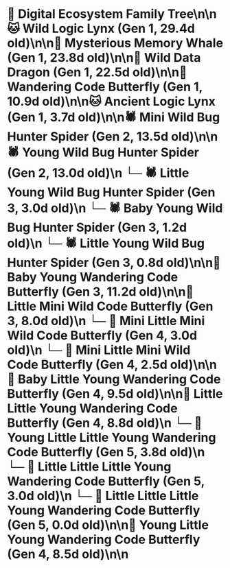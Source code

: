 # 🌳 Digital Ecosystem Family Tree\n\n🐱 Wild Logic Lynx (Gen 1, 29.4d old)\n\n🐋 Mysterious Memory Whale (Gen 1, 23.8d old)\n\n🐉 Wild Data Dragon (Gen 1, 22.5d old)\n\n🦋 Wandering Code Butterfly (Gen 1, 10.9d old)\n\n🐱 Ancient Logic Lynx (Gen 1, 3.7d old)\n\n🕷️ Mini Wild Bug Hunter Spider (Gen 2, 13.5d old)\n\n🕷️ Young Wild Bug Hunter Spider (Gen 2, 13.0d old)\n  └─ 🕷️ Little Young Wild Bug Hunter Spider (Gen 3, 3.0d old)\n  └─ 🕷️ Baby Young Wild Bug Hunter Spider (Gen 3, 1.2d old)\n  └─ 🕷️ Little Young Wild Bug Hunter Spider (Gen 3, 0.8d old)\n\n🦋 Baby Young Wandering Code Butterfly (Gen 3, 11.2d old)\n\n🦋 Little Mini Wild Code Butterfly (Gen 3, 8.0d old)\n  └─ 🦋 Mini Little Mini Wild Code Butterfly (Gen 4, 3.0d old)\n  └─ 🦋 Mini Little Mini Wild Code Butterfly (Gen 4, 2.5d old)\n\n🦋 Baby Little Young Wandering Code Butterfly (Gen 4, 9.5d old)\n\n🦋 Little Little Young Wandering Code Butterfly (Gen 4, 8.8d old)\n  └─ 🦋 Young Little Little Young Wandering Code Butterfly (Gen 5, 3.8d old)\n  └─ 🦋 Little Little Little Young Wandering Code Butterfly (Gen 5, 3.0d old)\n  └─ 🦋 Little Little Little Young Wandering Code Butterfly (Gen 5, 0.0d old)\n\n🦋 Young Little Young Wandering Code Butterfly (Gen 4, 8.5d old)\n\n